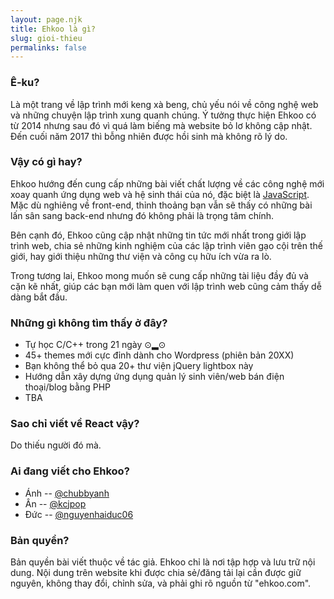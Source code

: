 ```yaml
---
layout: page.njk
title: Ehkoo là gì?
slug: gioi-thieu
permalinks: false
---
```


### Ê-ku?

Là một trang về lập trình mới keng xà beng, chủ yếu nói về công nghệ web và những chuyện lập trình xung quanh chúng. Ý tưởng thực hiện Ehkoo có từ 2014 nhưng sau đó vì quá làm biếng mà website bỏ lơ không cập nhật. Đến cuối năm 2017 thì bỗng nhiên được hồi sinh mà không rõ lý do.

### Vậy có gì hay?

Ehkoo hướng đến cung cấp những bài viết chất lượng về các công nghệ mới xoay quanh ứng dụng web và hệ sinh thái của nó, đặc biệt là [JavaScript](https://hackernoon.com/how-it-feels-to-learn-javascript-in-2016-d3a717dd577f). Mặc dù nghiêng về front-end, thỉnh thoảng bạn vẫn sẽ thấy có những bài lấn sân sang back-end nhưng đó không phải là trọng tâm chính.

Bên cạnh đó, Ehkoo cũng cập nhật những tin tức mới nhất trong giới lập trình web, chia sẻ những kinh nghiệm của các lập trình viên gạo cội trên thế giới, hay giới thiệu những thư viện và công cụ hữu ích vừa ra lò.

Trong tương lai, Ehkoo mong muốn sẽ cung cấp những tài liệu đầy đủ và cặn kẽ nhất, giúp các bạn mới làm quen với lập trình web cũng cảm thấy dễ dàng bắt đầu.

### Những gì không tìm thấy ở đây?

- Tự học C/C++ trong 21 ngày ⊙▂⊙
- 45+ themes mới cực đỉnh dành cho Wordpress (phiên bản 20XX)
- Bạn không thể bỏ qua 20+ thư viện jQuery lightbox này
- Hướng dẫn xây dựng ứng dụng quản lý sinh viên/web bán điện thoại/blog bằng PHP
- TBA

### Sao chỉ viết về React vậy?

Do thiếu người đó mà.

### Ai đang viết cho Ehkoo?

- Ánh -- [@chubbyanh](https://github.com/chubbyanh)
- Ân -- [@kcjpop](https://github.com/kcjpop)
- Đức -- [@nguyenhaiduc06](https://github.com/nguyenhaiduc06)

### Bản quyền?

Bản quyền bài viết thuộc về tác giả. Ehkoo chỉ là nơi tập hợp và lưu trữ nội dung. Nội dung trên website khi được chia sẻ/đăng tải lại cần được giữ nguyên, không thay đổi, chỉnh sửa, và phải ghi rõ nguồn từ "ehkoo.com".
